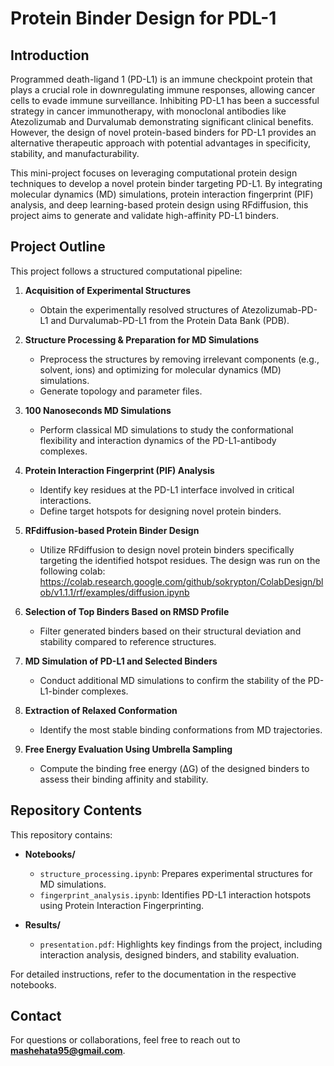 # Protein Binder Design for PDL-1

## Introduction
Programmed death-ligand 1 (PD-L1) is an immune checkpoint protein that plays a crucial role in downregulating immune responses, allowing cancer cells to evade immune surveillance. Inhibiting PD-L1 has been a successful strategy in cancer immunotherapy, with monoclonal antibodies like Atezolizumab and Durvalumab demonstrating significant clinical benefits. However, the design of novel protein-based binders for PD-L1 provides an alternative therapeutic approach with potential advantages in specificity, stability, and manufacturability.

This mini-project focuses on leveraging computational protein design techniques to develop a novel protein binder targeting PD-L1. By integrating molecular dynamics (MD) simulations, protein interaction fingerprint (PIF) analysis, and deep learning-based protein design using RFdiffusion, this project aims to generate and validate high-affinity PD-L1 binders.

## Project Outline
This project follows a structured computational pipeline:

1. **Acquisition of Experimental Structures**
   - Obtain the experimentally resolved structures of Atezolizumab-PD-L1 and Durvalumab-PD-L1 from the Protein Data Bank (PDB).

2. **Structure Processing & Preparation for MD Simulations**
   - Preprocess the structures by removing irrelevant components (e.g., solvent, ions) and optimizing for molecular dynamics (MD) simulations.
   - Generate topology and parameter files.

3. **100 Nanoseconds MD Simulations**
   - Perform classical MD simulations to study the conformational flexibility and interaction dynamics of the PD-L1-antibody complexes.

4. **Protein Interaction Fingerprint (PIF) Analysis**
   - Identify key residues at the PD-L1 interface involved in critical interactions.
   - Define target hotspots for designing novel protein binders.

5. **RFdiffusion-based Protein Binder Design**
   - Utilize RFdiffusion to design novel protein binders specifically targeting the identified hotspot residues. The design was run on the following colab: https://colab.research.google.com/github/sokrypton/ColabDesign/blob/v1.1.1/rf/examples/diffusion.ipynb

6. **Selection of Top Binders Based on RMSD Profile**
   - Filter generated binders based on their structural deviation and stability compared to reference structures.

7. **MD Simulation of PD-L1 and Selected Binders**
   - Conduct additional MD simulations to confirm the stability of the PD-L1-binder complexes.

8. **Extraction of Relaxed Conformation**
   - Identify the most stable binding conformations from MD trajectories.

9. **Free Energy Evaluation Using Umbrella Sampling**
   - Compute the binding free energy (ΔG) of the designed binders to assess their binding affinity and stability.

## Repository Contents
This repository contains:

- **Notebooks/**
  - `structure_processing.ipynb`: Prepares experimental structures for MD simulations.
  - `fingerprint_analysis.ipynb`: Identifies PD-L1 interaction hotspots using Protein Interaction Fingerprinting.

- **Results/**
  - `presentation.pdf`: Highlights key findings from the project, including interaction analysis, designed binders, and stability evaluation.


For detailed instructions, refer to the documentation in the respective notebooks.

## Contact
For questions or collaborations, feel free to reach out to **mashehata95@gmail.com**.



